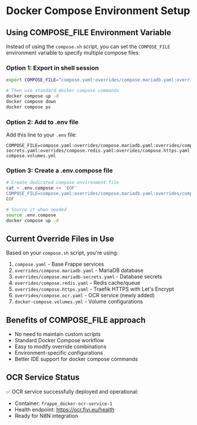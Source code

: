 # Docker Compose Environment Setup

## Using COMPOSE_FILE Environment Variable

Instead of using the `compose.sh` script, you can set the `COMPOSE_FILE` environment variable to specify multiple compose files:

### Option 1: Export in shell session
```bash
export COMPOSE_FILE="compose.yaml:overrides/compose.mariadb.yaml:overrides/compose.mariadb-secrets.yaml:overrides/compose.redis.yaml:overrides/compose.https.yaml:overrides/compose.ocr.yaml:docker-compose.volumes.yml"

# Then use standard docker compose commands
docker compose up -d
docker compose down
docker compose ps
```

### Option 2: Add to .env file
Add this line to your `.env` file:
```properties
COMPOSE_FILE=compose.yaml:overrides/compose.mariadb.yaml:overrides/compose.mariadb-secrets.yaml:overrides/compose.redis.yaml:overrides/compose.https.yaml:overrides/compose.ocr.yaml:docker-compose.volumes.yml
```

### Option 3: Create a .env.compose file
```bash
# Create dedicated compose environment file
cat > .env.compose << 'EOF'
COMPOSE_FILE=compose.yaml:overrides/compose.mariadb.yaml:overrides/compose.mariadb-secrets.yaml:overrides/compose.redis.yaml:overrides/compose.https.yaml:overrides/compose.ocr.yaml:docker-compose.volumes.yml
EOF

# Source it when needed
source .env.compose
docker compose up -d
```

## Current Override Files in Use

Based on your `compose.sh` script, you're using:
1. `compose.yaml` - Base Frappe services
2. `overrides/compose.mariadb.yaml` - MariaDB database
3. `overrides/compose.mariadb-secrets.yaml` - Database secrets
4. `overrides/compose.redis.yaml` - Redis cache/queue
5. `overrides/compose.https.yaml` - Traefik HTTPS with Let's Encrypt
6. `overrides/compose.ocr.yaml` - OCR service (newly added)
7. `docker-compose.volumes.yml` - Volume configurations

## Benefits of COMPOSE_FILE approach

- No need to maintain custom scripts
- Standard Docker Compose workflow
- Easy to modify override combinations
- Environment-specific configurations
- Better IDE support for docker compose commands

## OCR Service Status

✅ OCR service successfully deployed and operational:
- Container: `frappe_docker-ocr-service-1`
- Health endpoint: https://ocr.fivi.eu/health
- Ready for N8N integration
